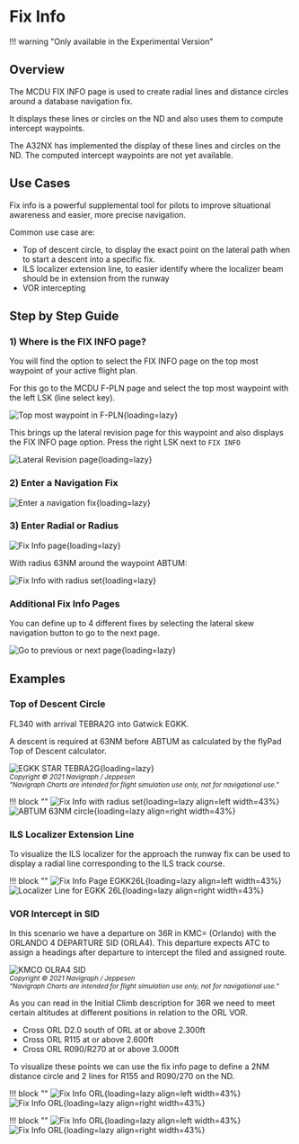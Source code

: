 # Fix Info

!!! warning "Only available in the Experimental Version"

## Overview

The MCDU FIX INFO page is used to create radial lines and distance circles around a database navigation fix.

It  displays these lines or circles on the ND and also uses them to compute intercept waypoints.

The A32NX has implemented the display of these lines and circles on the ND. The computed intercept waypoints are not yet available.

## Use Cases

Fix info is a powerful supplemental tool for pilots to improve situational awareness and easier, more precise navigation.

Common use case are:

- Top of descent circle, to display the exact point on the lateral path when to start a descent into a specific fix.
- ILS localizer extension line, to easier identify where the localizer beam should be in extension from the runway
- VOR intercepting

## Step by Step Guide

### 1) Where is the FIX INFO page?

You will find the option to select the FIX INFO page on the top most waypoint of your active flight plan.

For this go to the MCDU F-PLN page and select the top most waypoint with the left LSK (line select key).

![Top most waypoint in F-PLN](../assets/fixinfo/mcdu-top-wp.png "Top most waypoint in F-PLN"){loading=lazy}

This brings up the lateral revision page for this waypoint and also displays the FIX INFO page option. Press the right LSK next to `FIX INFO`

![Lateral Revision page](../assets/fixinfo/mcdu-lat-rev.png "Lateral Revision page"){loading=lazy}

### 2) Enter a Navigation Fix

![Enter a navigation fix](../assets/fixinfo/mcdu-fixinfo-enterfix.png "Enter a navigation fix"){loading=lazy}

### 3) Enter Radial or Radius

![Fix Info page](../assets/fixinfo/mcdu-fixinfo.png "Fix Info page"){loading=lazy}

With radius 63NM around the waypoint ABTUM:

![Fix Info with radius set](../assets/fixinfo/mcdu-fixinfo-radius.png "Fix Info with radius set"){loading=lazy}

### Additional Fix Info Pages

You can define up to 4 different fixes by selecting the lateral skew navigation button to go to the next page.

![Go to previous or next page](../assets/fixinfo/mcdu-fixinfo-pages.png "Go to previous or next page"){loading=lazy}

## Examples

### Top of Descent Circle

FL340 with arrival TEBRA2G into Gatwick EGKK.

A descent is required at 63NM before ABTUM as calculated by the flyPad Top of Descent calculator.

![EGKK STAR TEBRA2G](../assets/fixinfo/navigraph-egkk-tebra2g.png "EGKK STAR TEBRA2G"){loading=lazy}
<br/><sub>*Copyright © 2021 Navigraph / Jeppesen<br/>
"Navigraph Charts are intended for flight simulation use only, not for navigational use."*</sub>

!!! block ""
    ![Fix Info with radius set](../assets/fixinfo/mcdu-fixinfo-radius.png "Fix Info with radius set"){loading=lazy align=left width=43%}
    ![ABTUM 63NM circle](../assets/fixinfo/nd-abtum-circle.png "ABTUM 63NM circle"){loading=lazy align=right width=43%}

### ILS Localizer Extension Line

To visualize the ILS localizer for the approach the runway fix can be used to display a radial line corresponding to the ILS track course.

!!! block ""
    ![Fix Info Page EGKK26L](../assets/fixinfo/mcdu-fixinfo-egkk26l.png "Fix Info Page EGKK26L"){loading=lazy align=left width=43%}
    ![Localizer Line for EGKK 26L](../assets/fixinfo/nd-egkk26l-locline.png "Localizer Line for EGKK 26L"){loading=lazy align=right width=43%}

### VOR Intercept in SID

In this scenario we have a departure on 36R in KMC= (Orlando) with the ORLANDO 4 DEPARTURE SID (ORLA4). This departure expects ATC to assign a headings after departure to intercept the filed and assigned route.

![KMCO OLRA4 SID](../assets/fixinfo/navigraph-kmco-orla4.png "KMCO OLRA4 SID")
<br/><sub>*Copyright © 2021 Navigraph / Jeppesen<br/>
"Navigraph Charts are intended for flight simulation use only, not for navigational use."*</sub>

As you can read in the Initial Climb description for 36R we need to meet certain altitudes at different positions in relation to the ORL VOR.

- Cross ORL D2.0 south of ORL at or above 2.300ft
- Cross ORL R115 at or above 2.600ft
- Cross ORL R090/R270 at or above 3.000ft

To visualize these points we can use the fix info page to define a 2NM distance circle and 2 lines for R155 and R090/270 on the ND.

!!! block ""
    ![Fix Info ORL](../assets/fixinfo/mcdu-orl-fixinfo1.png "Fix Info ORL"){loading=lazy align=left width=43%}
    ![Fix Info ORL](../assets/fixinfo/mcdu-orl-fixinfo2.png "Fix Info ORL"){loading=lazy align=right width=43%}

!!! block ""
    ![Fix Info ORL](../assets/fixinfo/nd-orl-fixinfo1.png "Fix Info ORL"){loading=lazy align=left width=43%}
    ![Fix Info ORL](../assets/fixinfo/nd-orl-fixinfo2.png "Fix Info ORL"){loading=lazy align=right width=43%}


